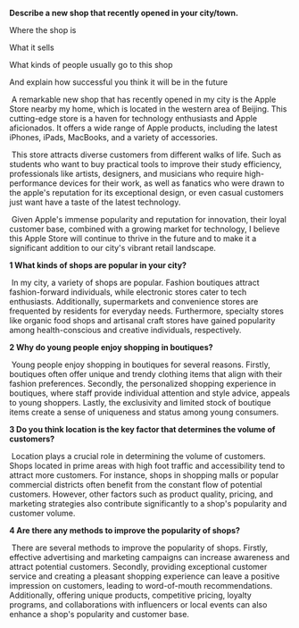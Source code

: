 **Describe a new shop that recently opened in your city/town.**

Where the shop is

What it sells

What kinds of people usually go to this shop

And explain how successful you think it will be in the future

​	A remarkable new shop that has recently opened in my city is the Apple Store nearby my home,  which is located in the western area of Beijing. This cutting-edge store is a haven for technology enthusiasts and Apple aficionados. It offers a wide range of Apple products, including the latest iPhones, iPads, MacBooks, and a variety of accessories.

​	This store attracts diverse customers from different walks of life. Such as students who want to buy practical tools to improve their study efficiency,  professionals like artists, designers, and musicians who require high-performance devices for their work, as well as fanatics who were drawn to the apple's reputation for its exceptional design, or even casual customers just want have a taste of the latest technology. 

​	Given Apple's immense popularity and reputation for innovation, their loyal customer base, combined with a growing market for technology, I believe this Apple Store will continue to thrive in the future and to make it a significant addition to our city's vibrant retail landscape.

**1 What kinds of shops are popular in your city?**

​	In my city, a variety of shops are popular. Fashion boutiques attract fashion-forward individuals, while electronic stores cater to tech enthusiasts. Additionally, supermarkets and convenience stores are frequented by residents for everyday needs. Furthermore, specialty stores like organic food shops and artisanal craft stores have gained popularity among health-conscious and creative individuals, respectively.

**2 Why do young people enjoy shopping in boutiques?**

​	Young people enjoy shopping in boutiques for several reasons. Firstly, boutiques often offer unique and trendy clothing items that align with their fashion preferences. Secondly, the personalized shopping experience in boutiques, where staff provide individual attention and style advice, appeals to young shoppers. Lastly, the exclusivity and limited stock of boutique items create a sense of uniqueness and status among young consumers.

**3 Do you think location is the key factor that determines the volume of customers?**

​	Location plays a crucial role in determining the volume of customers. Shops located in prime areas with high foot traffic and accessibility tend to attract more customers. For instance, shops in shopping malls or popular commercial districts often benefit from the constant flow of potential customers. However, other factors such as product quality, pricing, and marketing strategies also contribute significantly to a shop's popularity and customer volume.	

**4 Are there any methods to improve the popularity of shops?**

​	There are several methods to improve the popularity of shops. Firstly, effective advertising and marketing campaigns can increase awareness and attract potential customers. Secondly, providing exceptional customer service and creating a pleasant shopping experience can leave a positive impression on customers, leading to word-of-mouth recommendations. Additionally, offering unique products, competitive pricing, loyalty programs, and collaborations with influencers or local events can also enhance a shop's popularity and customer base.